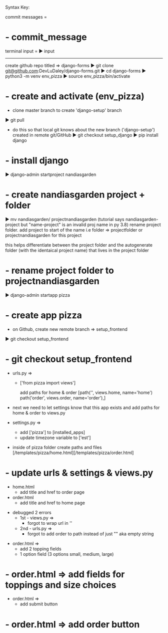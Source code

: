 Syntax Key:

commit messages =

# - commit_message

terminal input =
▶
input

---

create github repo titled => django-forms
▶
git clone git@github.com:DevLuDaley/django-forms.git
▶
cd django-forms
▶
python3 -m venv env_pizza
▶
source env_pizza/bin/activate

# - create and activate (env_pizza)

- clone master branch to create 'django-setup' branch

▶
git pull

- do this so that local git knows about the new branch ('django-setup') created in remote git/GitHub
  ▶
  git checkout setup_django
  ▶
  pip install django

# - install django

▶ django-admin startproject nandiasgarden

# - create nandiasgarden project + folder

▶ mv nandiasgarden/ projectnandiasgarden
(tutorial says nandiasgarden-project but "name-project" is an invalid proj name in py 3.8)
rename project folder. add project to start of the name i.e folder => projectfolder or projectnandiasgarden for this project

this helps differentiate between the project folder and the autogenerate folder (with the identaical project name) that lives in the project folder

# - rename project folder to projectnandiasgarden

▶
django-admin startapp pizza

# - create app pizza

- on Github, create new remote branch => setup_frontend

▶
git checkout setup_frontend

# - git checkout setup_frontend

- urls.py =>

  - ['from pizza import views']

    add paths for home & order
    [path('', views.home, name='home')
    path('order', views.order, name='order'),]

- next we need to let settings know that this app exists and add paths for home & order to views.py

- settings.py =>

  - add ['pizza'] to [installed_apps]
  - update timezone variable to ['est']

- inside of pizza folder create paths and files
  [/templates/pizza/home.html][/templates/pizza/order.html]

# - update urls & settings & views.py

- home.html
  - add title and href to order page
- order.html
  - add title and href to home page

* debugged 2 errors
  - 1st - views.py =>
    - forgot to wrap url in ''
  - 2nd - urls.py =>
    - forgot to add order to path instead of just "" aka empty string

- order.html =>
  - add 2 topping fields
  - 1 option field (3 options small, medium, large)

# - order.html => add fields for toppings and size choices

- order.html =>
  - add submit button

# - order.html => add order button
